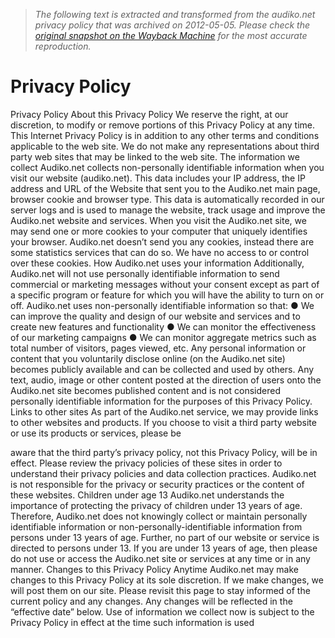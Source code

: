 > *The following text is extracted and transformed from the audiko.net privacy policy that was archived on 2012-05-05. Please check the [original snapshot on the Wayback Machine](https://web.archive.org/web/20120505023134id_/http%3A//audiko.net/adkPrivacyPolicy.pdf) for the most accurate reproduction.*

# Privacy Policy

Privacy Policy
About this Privacy Policy
We reserve the right, at our discretion, to modify or remove portions of this Privacy
Policy at any time. This Internet Privacy Policy is in addition to any other terms and
conditions applicable to the web site. We do not make any representations about third
party web sites that may be linked to the web site.
The information we collect
Audiko.net collects non-personally identifiable information when you visit our website
(audiko.net). This data includes your IP address, the IP address and URL of the
Website that sent you to the Audiko.net main page, browser cookie and browser type.
This data is automatically recorded in our server logs and is used to manage the
website, track usage and improve the Audiko.net website and services.
When you visit the Audiko.net site, we may send one or more cookies to your computer
that uniquely identifies your browser. Audiko.net doesn’t send you any cookies, instead
there are some statistics services that can do so. We have no access to or control over
these cookies.
How Audiko.net uses your information
Additionally, Audiko.net will not use personally identifiable information to send
commercial or marketing messages without your consent except as part of a specific
program or feature for which you will have the ability to turn on or off.
Audiko.net uses non-personally identifiable information so that:
    ● We can improve the quality and design of our website and services and to create
        new features and functionality
    ● We can monitor the effectiveness of our marketing campaigns
    ●   We can monitor aggregate metrics such as total number of visitors, pages
        viewed, etc.
Any personal information or content that you voluntarily disclose online (on the
Audiko.net site) becomes publicly available and can be collected and used by others.
Any text, audio, image or other content posted at the direction of users onto the
Audiko.net site becomes published content and is not considered personally identifiable
information for the purposes of this Privacy Policy.
Links to other sites
As part of the Audiko.net service, we may provide links to other websites and products.
If you choose to visit a third party website or use its products or services, please be


aware that the third party’s privacy policy, not this Privacy Policy, will be in effect.
Please review the privacy policies of these sites in order to understand their privacy
policies and data collection practices. Audiko.net is not responsible for the privacy or
security practices or the content of these websites.
Children under age 13
Audiko.net understands the importance of protecting the privacy of children under 13
years of age. Therefore, Audiko.net does not knowingly collect or maintain personally
identifiable information or non-personally-identifiable information from persons under 13
years of age. Further, no part of our website or service is directed to persons under 13.
If you are under 13 years of age, then please do not use or access the Audiko.net site
or services at any time or in any manner.
Changes to this Privacy Policy
Anytime Audiko.net may make changes to this Privacy Policy at its sole discretion. If we
make changes, we will post them on our site. Please revisit this page to stay informed of
the current policy and any changes. Any changes will be reflected in the “effective date”
below. Use of information we collect now is subject to the Privacy Policy in effect at the
time such information is used
